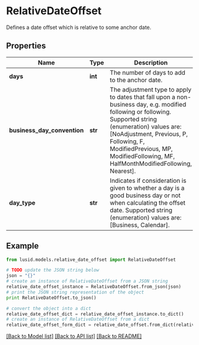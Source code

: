 # RelativeDateOffset

Defines a date offset which is relative to some anchor date.

## Properties
Name | Type | Description | Notes
------------ | ------------- | ------------- | -------------
**days** | **int** | The number of days to add to the anchor date. | 
**business_day_convention** | **str** | The adjustment type to apply to dates that fall upon a non-business day, e.g. modified following or following.    Supported string (enumeration) values are: [NoAdjustment, Previous, P, Following, F, ModifiedPrevious, MP, ModifiedFollowing, MF, HalfMonthModifiedFollowing, Nearest]. | 
**day_type** | **str** | Indicates if consideration is given to whether a day is a good business day or not when calculating the offset date.    Supported string (enumeration) values are: [Business, Calendar]. | [optional] 

## Example

```python
from lusid.models.relative_date_offset import RelativeDateOffset

# TODO update the JSON string below
json = "{}"
# create an instance of RelativeDateOffset from a JSON string
relative_date_offset_instance = RelativeDateOffset.from_json(json)
# print the JSON string representation of the object
print RelativeDateOffset.to_json()

# convert the object into a dict
relative_date_offset_dict = relative_date_offset_instance.to_dict()
# create an instance of RelativeDateOffset from a dict
relative_date_offset_form_dict = relative_date_offset.from_dict(relative_date_offset_dict)
```
[[Back to Model list]](../README.md#documentation-for-models) [[Back to API list]](../README.md#documentation-for-api-endpoints) [[Back to README]](../README.md)


